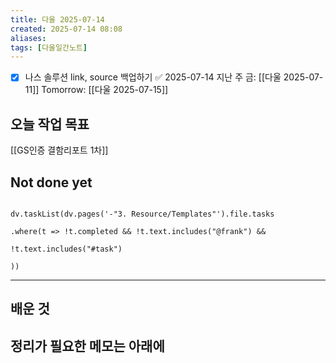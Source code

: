 ```yaml
---
title: 다울 2025-07-14
created: 2025-07-14 08:08
aliases: 
tags: [다울일간노트]
---
```


- [x] 나스 솔루션 link, source 백업하기 ✅ 2025-07-14
지난 주 금: [[다울 2025-07-11]]
Tomorrow: [[다울 2025-07-15]] 


## 오늘 작업 목표
[[GS인증 결함리포트 1차]]

## Not done yet

```dataviewjs

dv.taskList(dv.pages('-"3. Resource/Templates"').file.tasks

.where(t => !t.completed && !t.text.includes("@frank") &&

!t.text.includes("#task")

))

```

---

## 배운 것




## 정리가 필요한 메모는 아래에



